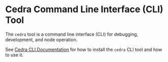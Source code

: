 # Cedra Command Line Interface (CLI) Tool

The `cedra` tool is a command line interface (CLI) for debugging, development, and node operation.

See [Cedra CLI Documentation](https://cedra.dev/tools/cedra-cli/) for how to install the `cedra` CLI tool and how to use it.
